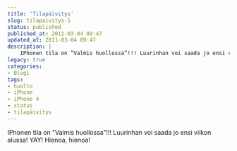 ```yaml
---
title: 'Tilapäivitys'
slug: tilapaivitys-5
status: published
published_at: 2011-03-04 09:47
updated_at: 2011-03-04 09:47
description: |
    IPhonen tila on ”Valmis huollossa”!!! Luurinhan voi saada jo ensi viikon alussa! YAY! Hienoa, hienoa!
legacy: true
categories:
- Blogi
tags:
- huolto
- iPhone
- iPhone 4
- status
- tilapäivitys
---
```


<p>IPhonen tila on &#8221;Valmis huollossa&#8221;!!! Luurinhan voi saada jo ensi viikon alussa! YAY! Hienoa, hienoa!</p>